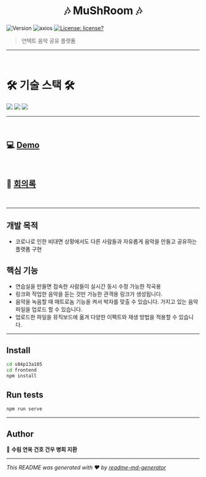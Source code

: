 <h1 align="center"> 🎶 MuShRoom 🎶</h1>
<p>
  <img alt="Version" src="https://img.shields.io/badge/version-1.0.0-blue.svg?cacheSeconds=2592000" />
    <img alt="axios" src="https://img.shields.io/badge/axios-0.21.1-red.svg?cacheSeconds=2592000" />
  <a href="#" target="_blank">
    <img alt="License: license?" src="https://img.shields.io/badge/License-license?-yellow.svg" />
  </a>
</p>

> 언택트 음악 공유 플랫폼
---

<br>

# 🛠 기술 스택 🛠

<p> 
<img src="https://img.shields.io/badge/Vue-4FC08D?style=flat-square&logo=Vue.js&logoColor=white"/>
<img src="https://img.shields.io/badge/Vuetify-1867C0?style=flat-square&logo=Vuetify&logoColor=white"/>
<img src="https://img.shields.io/badge/MongoDB-47A248?style=flat-square&logo=MongoDB&logoColor=white"/>
</p>

---

<br>

## 💻 [Demo](https://musicshareroom.tk/)  

<br>

## 📘 [회의록](https://www.notion.so/832c0414e8f64a488e2d1464636addcf)

<br>

-----
## 개발 목적

-  코로나로 인한 비대면 상황에서도 다른 사람들과 자유롭게 음악을 만들고 공유하는 플랫폼 구현

## 핵심 기능

- 연습실을 만들면 접속한 사람들이 실시간 동시 수정 가능한 작곡용
- 링크와   작업한 음악을 듣는 것만 가능한 관객용 링크가 생성됩니다.
- 음악을 녹음할 때 매트로놈 기능을 켜서 박자를 맞출 수 있습니다.
가지고 있는 음악파일을 업로드 할 수 있습니다.
- 업로드한 파일을 뮤직보드에 옮겨 다양한 이펙트와 재생 방법을 적용할 수 있습니다.

-----------------
## Install

```sh
cd s04p13a105
cd frontend
npm install
```

## Run tests

```sh
npm run serve
```
-----------------
## Author

👤 **수림 연욱 건호 건우 병희 지환**







***
_This README was generated with ❤️ by [readme-md-generator](https://github.com/kefranabg/readme-md-generator)_